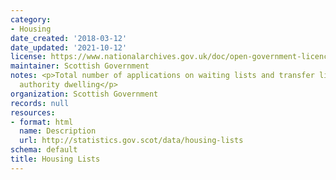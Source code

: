 ```yaml
---
category:
- Housing
date_created: '2018-03-12'
date_updated: '2021-10-12'
license: https://www.nationalarchives.gov.uk/doc/open-government-licence/version/3/
maintainer: Scottish Government
notes: <p>Total number of applications on waiting lists and transfer lists for a local
  authority dwelling</p>
organization: Scottish Government
records: null
resources:
- format: html
  name: Description
  url: http://statistics.gov.scot/data/housing-lists
schema: default
title: Housing Lists
---
```


